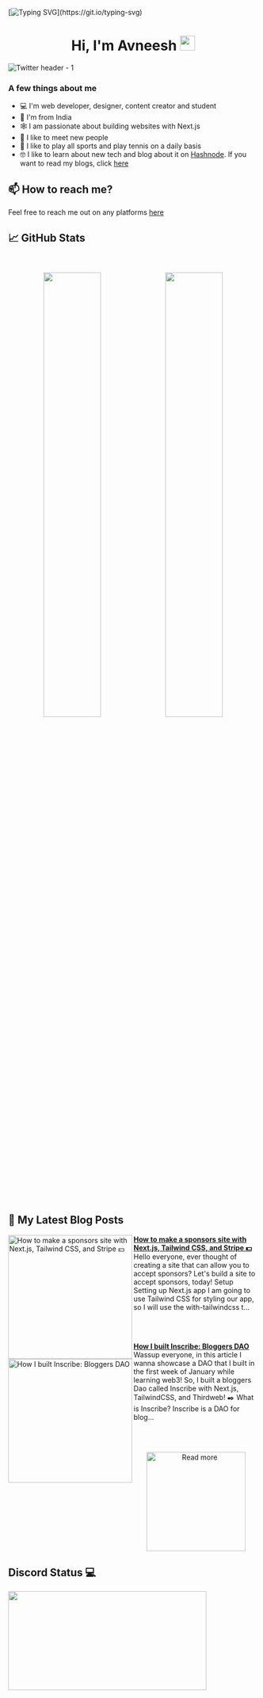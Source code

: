 [![Typing SVG](https://readme-typing-svg.herokuapp.com?size=24&width=600&lines=Welcome+To+Avneesh's+GitHub+Profile!)](https://git.io/typing-svg)

<h1 align="center">Hi, I'm Avneesh <img src="https://raw.githubusercontent.com/MartinHeinz/MartinHeinz/master/wave.gif" width="30px"></h1>

![Twitter header - 1](https://user-images.githubusercontent.com/76690419/143735787-4425d946-b829-46eb-bd97-c68b76ae2a9e.png)


### A few things about me

- 💻 I'm web developer, designer, content creator and student
- 📍 I'm from India
- 🕸️ I am passionate about building websites with Next.js
- 🤝 I like to meet new people
- 🎾 I like to play all sports and play tennis on a daily basis
- 🤓 I like to learn about new tech and blog about it on [Hashnode](https://hashnode.com/@avneesh0612). If you want to read my blogs, click [here](https://blog.avneesh.tech)

## 📫 How to reach me?

Feel free to reach me out on any platforms [here](https://links.avneesh.tech/)

## 📈 GitHub Stats
<br>
<p align="center">
  <img width="48%" src="https://github-readme-stats.vercel.app/api?username=avneesh0612&show_icons=true&theme=radical" />
  <img width="48%" src="https://github-readme-streak-stats.herokuapp.com/?user=avneesh0612&theme=radical" />
</p>

## 📰 My Latest Blog Posts

<!-- HASHNODE_BLOG:START -->
<p align="left">
<a href="https://blog.avneesh.tech//how-to-make-a-sponsors-site-with-nextjs-tailwind-css-and-stripe" title="How to make a sponsors site with Next.js, Tailwind CSS, and Stripe 💵"><img src="https://cdn.hashnode.com/res/hashnode/image/upload/v1644141766186/Yx05e3USA.png" alt="How to make a sponsors site with Next.js, Tailwind CSS, and Stripe 💵" width="250px" align="left" /></a>
<a href="https://blog.avneesh.tech//how-to-make-a-sponsors-site-with-nextjs-tailwind-css-and-stripe" title="How to make a sponsors site with Next.js, Tailwind CSS, and Stripe 💵"><strong>How to make a sponsors site with Next.js, Tailwind CSS, and Stripe 💵</strong></a>
<br/> Hello everyone, ever thought of creating a site that can allow you to accept sponsors? Let's build a site to accept sponsors, today!
Setup
Setting up Next.js app
I am going to use Tailwind CSS for styling our app, so I will use the with-tailwindcss t... </p> <br/> <br/>
<p align="left">
<a href="https://blog.avneesh.tech//how-i-built-inscribe-bloggers-dao" title="How I built Inscribe: Bloggers DAO"><img src="https://cdn.hashnode.com/res/hashnode/image/upload/v1643289839328/Qr12sz8WOu.png" alt="How I built Inscribe: Bloggers DAO" width="250px" align="left" /></a>
<a href="https://blog.avneesh.tech//how-i-built-inscribe-bloggers-dao" title="How I built Inscribe: Bloggers DAO"><strong>How I built Inscribe: Bloggers DAO</strong></a>
<br/> Wassup everyone, in this article I wanna showcase a DAO that I built in the first week of January while learning web3! So, I built a bloggers Dao called Inscribe with Next.js, TailwindCSS, and Thirdweb!
✒️ What is Inscribe?
Inscribe is a DAO for blog... </p> <br/> <br/>
<!-- HASHNODE_BLOG:END -->

<p align="center">  
<a href="https://blog.avneesh.tech/"><img src="https://user-images.githubusercontent.com/76690419/142756081-13352f92-8482-4a86-acbb-72dc164e8746.png" alt="Read more" width="200"/></a>
</p>


## Discord Status 💻

<a href="https://discord.com/users/765196568051580949">
     <img src="https://lanyard.cnrad.dev/api/765196568051580949" width="400" height="200" />
</a>
